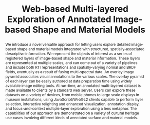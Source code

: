 ---
layout: publication
code: 2019-GCH-marlie
title: "Web-based Multi-layered Exploration of Annotated Image-based Shape and Material Models"
authors: Alberto Jaspe-Villanueva, Ruggero Pintus, Andrea Giachetti, and Enrico Gobbetti
year: 2019
type: Conference Paper
conference: Eurographics Workshop on Graphics and Cultural Heritage (GCH'20)
awards: Best paper award
abstract: "We introduce a novel versatile approach for letting users explore detailed image-based shape and material models integrated with structured, spatially-associated descriptive information. We represent the objects of interest as a series of registered layers of image-based shape and material information. These layers are represented at multiple scales, and can come out of a variety of pipelines and include both RTI representations and spatially-varying normal and BRDF fields, eventually as a result of fusing multi-spectral data. An overlay image pyramid associates visual annotations to the various scales. The overlay pyramid of each layer can be easily authored at data preparation time using widely available image editing tools. At run-time, an annotated multi-layered dataset is made available to clients by a standard web server. Users can explore these datasets on a variety of devices, from mobile phones to large scale displays in museum installations, using JavaScript/WebGL2 clients capable to perform layer selection, interactive relighting and enhanced visualization, annotation display, and focus-and-context multiple-layer exploration using a lens metaphor. The capabilities of our approach are demonstrated on a variety of cultural heritage use cases involving different kinds of annotated surface and material models."
projects: 
 - RTI
 - Cultral Heritage
doi: 10.2312/gch.20191346
lab_website: http://vic.crs4.it/vic/cgi-bin/bib-page.cgi?id=%27Jaspe:2019:WME%27
youtube: iixPu3pNEbg
bibtex: "@inproceedings{Jaspe:2019:WME,\n
    author = {Alberto Jaspe-Villanueva and Ruggero Pintus and Andrea Giachetti and Enrico Gobbetti},\n
    title = {Web-based Multi-layered Exploration of Annotated Image-based Shape and Material Models},\n
    booktitle = {The 16th Eurographics Workshop on Graphics and Cultural Heritage},\n
    pages = {33--42},\n
    month = {November},\n
    year = {2019},\n
    doi = {10.2312/gch.20191346},\n
    note = {Best paper award},\n
    url = {http://vic.crs4.it/vic/cgi-bin/bib-page.cgi?id='Jaspe:2019:WME'},\n
}" 

---